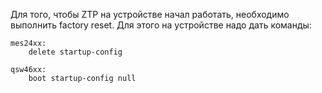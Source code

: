 Для того, чтобы ZTP на устройстве начал работать, необходимо выполнить factory reset. Для этого на устройстве надо дать команды:

    mes24хх:
        delete startup-config

    qsw46хх:
        boot startup-config null
